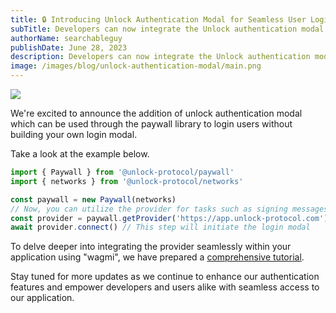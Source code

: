 ```yaml
---
title: 🔒 Introducing Unlock Authentication Modal for Seamless User Login and Library Integration
subTitle: Developers can now integrate the Unlock authentication modal into their applications to enable users to login without building their own login modal.
authorName: searchableguy
publishDate: June 28, 2023
description: Developers can now integrate the Unlock authentication modal into their applications to enable users to login without building their own login modal.
image: /images/blog/unlock-authentication-modal/main.png
---
```


![](/images/blog/unlock-authentication-modal/main.png)

We're excited to announce the addition of unlock authentication modal which can be used through the paywall library to login users without building your own login modal.

Take a look at the example below.

```typescript
import { Paywall } from '@unlock-protocol/paywall'
import { networks } from '@unlock-protocol/networks'

const paywall = new Paywall(networks)
// Now, you can utilize the provider for tasks such as signing messages and sending transactions.
const provider = paywall.getProvider('https://app.unlock-protocol.com')
await provider.connect() // This step will initiate the login modal
```

To delve deeper into integrating the provider seamlessly within your application using "wagmi", we have prepared a [comprehensive tutorial](https://docs.unlock-protocol.com/tutorials/front-end/paywall/provider/).

Stay tuned for more updates as we continue to enhance our authentication features and empower developers and users alike with seamless access to our application.
